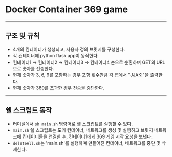 # Docker Container 369 game

---

## 구조 및 규칙
- 4개의 컨테이너가 생성되고, 사용자 정의 브릿지를 구성한다.
- 각 컨테이너에 python flask app이 동작한다.
- 컨테이너1 → 컨테이너2 → 컨테이너3 → 컨테이너4 순으로 순환하며 GET의 URL으로 숫자를 전송한다.
- 현재 숫자가 3, 6, 9를 포함하는 경우 포함 횟수만큼 각 앱에서 "JJAK!"을 출력한다.
- 현재 숫자가 369를 초과한 경우 전송을 중단한다.

---

## 쉘 스크립트 동작
- 터미널에서 `sh main.sh` 명령어로 쉘 스크립트를 실행할 수 있다.
- `main.sh` 쉘 스크립트는 도커 컨테이너, 네트워크를 생성 및 실행하고 브릿지 네트워크에 컨테이너들을 연결한 후, 컨테이너1에게 369 게임 시작 요청을 보낸다.
- `deleteAll.sh`는 'main.sh'를 실행하며 만들어진 컨테이너, 네트워크를 중단 및 삭제한다.
